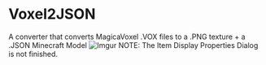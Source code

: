 # Voxel2JSON
A converter that converts MagicaVoxel .VOX files to a .PNG texture + a .JSON Minecraft Model
![Imgur](http://i.imgur.com/VrxyxB2.jpg)
NOTE: The Item Display Properties Dialog is not finished.
